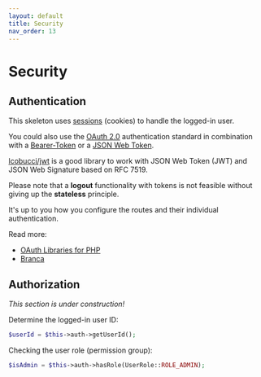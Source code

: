 ```yaml
---
layout: default
title: Security
nav_order: 13
---
```


# Security

## Authentication

This skeleton uses [sessions](https://www.php.net/manual/en/book.session.php) (cookies) to handle the logged-in user.

You could also use the [OAuth 2.0](https://oauth.net/2/) authentication standard in combination with a 
[Bearer-Token](https://oauth.net/2/bearer-tokens/) or a [JSON Web Token](https://oauth.net/2/jwt/).

[lcobucci/jwt](https://github.com/lcobucci/jwt) is a good library to work with JSON Web Token (JWT) 
and JSON Web Signature based on RFC 7519.

Please note that a **logout** functionality with tokens is not feasible without giving 
up the **stateless** principle.

It's up to you how you configure the routes and their individual authentication.

Read more: 

* [OAuth Libraries for PHP](https://oauth.net/code/php/)
* [Branca](https://branca.io/)

## Authorization

*This section is under construction!*

Determine the logged-in user ID:

```php
$userId = $this->auth->getUserId();
```

Checking the user role (permission group):

```php
$isAdmin = $this->auth->hasRole(UserRole::ROLE_ADMIN);
```
